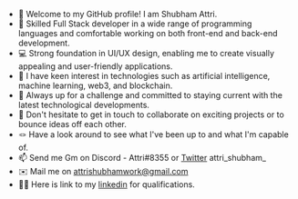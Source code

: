 - 👋 Welcome to my GitHub profile! I am Shubham Attri.
- 🫶 Skilled Full Stack developer in a wide range of programming languages and comfortable working on both front-end and back-end development.
- 💻 Strong foundation in UI/UX design, enabling me to create visually appealing and user-friendly applications.
- 👀 I have keen interest in technologies such as artificial intelligence, machine learning, web3, and blockchain.
- 🌱 Always up for a challenge and committed to staying current with the latest technological developments.
- 💞️ Don't hesitate to get in touch to collaborate on exciting projects or to bounce ideas off each other.    
- 🪢 Have a look around to see what I've been up to and what I'm capable of.
- 📫 Send me Gm on Discord - Attri#8355 or [Twitter](https://twitter.com/attri_shubham_) attri_shubham_
- ✉️ Mail me on attrishubhamwork@gmail.com 
- 👨‍💻 Here is link to my [linkedin](https://www.linkedin.com/in/shubham-attri-82bb08229/) for qualifications.
     

<!---
shubham-attri/shubham-attri is a ✨ special ✨ repository because its `README.md` (this file) appears on your GitHub profile.
You can click the Preview link to take a look at your changes.
--->
